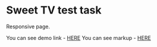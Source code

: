 # Sweet TV test task

Responsive page.

You can see demo link - [HERE](https://roman-hado.github.io/sweet-tv/)
You can see markup - [HERE](https://www.figma.com/file/tjr7rzY5h07invgBuA3AIx/%D0%A2%D0%B5%D1%81%D1%82%D0%BE%D0%B2%D0%BE%D0%B5-%D0%B7%D0%B0%D0%B4%D0%B0%D0%BD%D0%B8%D0%B5?node-id=0%3A1)
